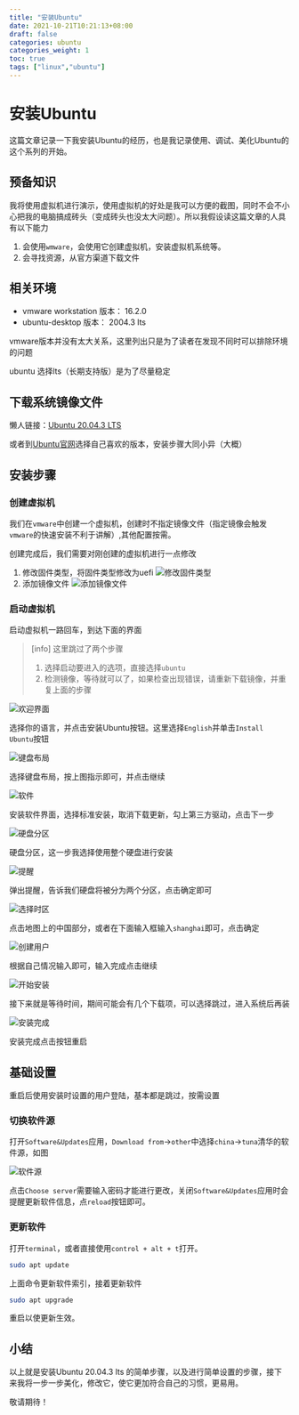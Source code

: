 ```yaml
---
title: "安装Ubuntu"
date: 2021-10-21T10:21:13+08:00
draft: false
categories: ubuntu
categories_weight: 1
toc: true
tags: ["linux","ubuntu"]
---
```


# 安装Ubuntu

这篇文章记录一下我安装Ubuntu的经历，也是我记录使用、调试、美化Ubuntu的这个系列的开始。

## 预备知识

我将使用虚拟机进行演示，使用虚拟机的好处是我可以方便的截图，同时不会不小心把我的电脑搞成砖头（变成砖头也没太大问题）。所以我假设读这篇文章的人具有以下能力

1. 会使用`wmware`，会使用它创建虚拟机，安装虚拟机系统等。
2. 会寻找资源，从官方渠道下载文件

## 相关环境

* vmware workstation 版本： 16.2.0
* ubuntu-desktop 版本： 2004.3 lts

vmware版本并没有太大关系，这里列出只是为了读者在发现不同时可以排除环境的问题

ubuntu 选择lts（长期支持版）是为了尽量稳定

## 下载系统镜像文件

懒人链接：[Ubuntu 20.04.3 LTS](https://releases.ubuntu.com/20.04/ubuntu-20.04.3-desktop-amd64.iso)

或者到[Ubuntu官网](https://cn.ubuntu.com)选择自己喜欢的版本，安装步骤大同小异（大概）

## 安装步骤

### 创建虚拟机

我们在`vmware`中创建一个虚拟机，创建时不指定镜像文件（指定镜像会触发`vmware`的快速安装不利于讲解）,其他配置按需。

创建完成后，我们需要对刚创建的虚拟机进行一点修改

1. 修改固件类型，将固件类型修改为uefi
   ![修改固件类型](https://z3.ax1x.com/2021/10/25/5hosiV.png)
2. 添加镜像文件
   ![添加镜像文件](https://z3.ax1x.com/2021/10/25/5hoBaq.png)

### 启动虚拟机

启动虚拟机一路回车，到达下面的界面

> [info]
> 这里跳过了两个步骤
>
> 1. 选择启动要进入的选项，直接选择`ubuntu`
> 2. 检测镜像，等待就可以了，如果检查出现错误，请重新下载镜像，并重复上面的步骤

![欢迎界面](https://z3.ax1x.com/2021/10/25/5ho6RU.png)

选择你的语言，并点击安装Ubuntu按钮。这里选择`English`并单击`Install Ubuntu`按钮

![键盘布局](https://z3.ax1x.com/2021/10/25/5hoyGT.png)

选择键盘布局，按上图指示即可，并点击继续

![软件](https://z3.ax1x.com/2021/10/25/5hoDI0.png)

安装软件界面，选择标准安装，取消下载更新，勾上第三方驱动，点击下一步

![硬盘分区](https://z3.ax1x.com/2021/10/25/5ho2M4.png)

硬盘分区，这一步我选择使用整个硬盘进行安装

![提醒](https://z3.ax1x.com/2021/10/25/5hoczF.png)

弹出提醒，告诉我们硬盘将被分为两个分区，点击确定即可

![选择时区](https://z3.ax1x.com/2021/10/25/5ho4d1.png)

点击地图上的中国部分，或者在下面输入框输入`shanghai`即可，点击确定

![创建用户](https://z3.ax1x.com/2021/10/25/5hoRsJ.png)

根据自己情况输入即可，输入完成点击继续

![开始安装](https://z3.ax1x.com/2021/10/25/5ho5Ix.png)

接下来就是等待时间，期间可能会有几个下载项，可以选择跳过，进入系统后再装

![安装完成](https://z3.ax1x.com/2021/10/25/5hqHrF.png)

安装完成点击按钮重启

## 基础设置

重启后使用安装时设置的用户登陆，基本都是跳过，按需设置

### 切换软件源

打开`Software&Updates`应用，`Download from`->`other`中选择`china`->`tuna`清华的软件源，如图

![软件源](https://z3.ax1x.com/2021/10/25/5hxtDf.png)

点击`Choose server`需要输入密码才能进行更改，关闭`Software&Updates`应用时会提醒更新软件信息，点`reload`按钮即可。

### 更新软件

打开`terminal`，或者直接使用`control + alt + t`打开。

```bash
sudo apt update
```

上面命令更新软件索引，接着更新软件

```bash
sudo apt upgrade
```

重启以使更新生效。

## 小结

以上就是安装Ubuntu 20.04.3 lts 的简单步骤，以及进行简单设置的步骤，接下来我将一步一步美化，修改它，使它更加符合自己的习惯，更易用。

敬请期待！
